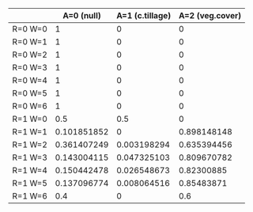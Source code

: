 |             | A=0 (null) | A=1 (c.tillage) | A=2 (veg.cover) |
|-------------|------------|-----------------|----------------|
| R=0 W=0     | 1          | 0               | 0              |
| R=0 W=1     | 1          | 0               | 0              |
| R=0 W=2     | 1          | 0               | 0              |
| R=0 W=3     | 1          | 0               | 0              |
| R=0 W=4     | 1          | 0               | 0              |
| R=0 W=5     | 1          | 0               | 0              |
| R=0 W=6     | 1          | 0               | 0              |
| R=1 W=0     | 0.5        | 0.5             | 0              |
| R=1 W=1     | 0.101851852| 0               | 0.898148148    |
| R=1 W=2     | 0.361407249| 0.003198294     | 0.635394456    |
| R=1 W=3     | 0.143004115| 0.047325103     | 0.809670782    |
| R=1 W=4     | 0.150442478| 0.026548673     | 0.82300885     |
| R=1 W=5     | 0.137096774| 0.008064516     | 0.85483871     |
| R=1 W=6     | 0.4        | 0               | 0.6            |
